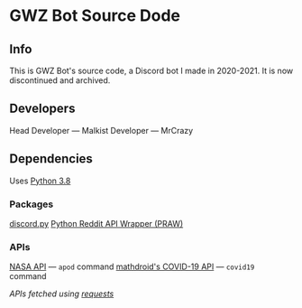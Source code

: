 # GWZ Bot Source Dode

## Info
This is GWZ Bot's source code, a Discord bot I made in 2020-2021. It is now discontinued and archived.

## Developers
Head Developer — Malkist
Developer — MrCrazy

## Dependencies
Uses [Python 3.8](https://www.python.org)

### Packages
[discord.py](https://discordpy.readthedocs.io/en/latest)
[Python Reddit API Wrapper \(PRAW\)](https://praw.readthedocs.io/en/latest)

### APIs
[NASA API](https://api.nasa.gov/) — `apod` command
[mathdroid's COVID-19 API](https://github.com/mathdroid/covid-19-api) — `covid19` command

*APIs fetched using [requests](https://docs.python-requests.org/en/master/)*

